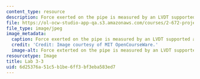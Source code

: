 ```yaml
---
content_type: resource
description: Force exerted on the pipe is measured by an LVDT supported as a cantilever.
file: https://ol-ocw-studio-app-qa.s3.amazonaws.com/courses/2-672-project-laboratory-spring-2009/6d25376a51c5b1be6ff3bf3eba583ed7_lab3-3.jpg
file_type: image/jpeg
image_metadata:
  caption: Force exerted on the pipe is measured by an LVDT supported as a cantilever.
  credit: 'Credit: Image courtesy of MIT OpenCourseWare.'
  image-alt: Force exterted on the pipe is measured by an LVDT supported as a cantilever.
resourcetype: Image
title: Lab 3-3
uid: 6d25376a-51c5-b1be-6ff3-bf3eba583ed7
---
```

